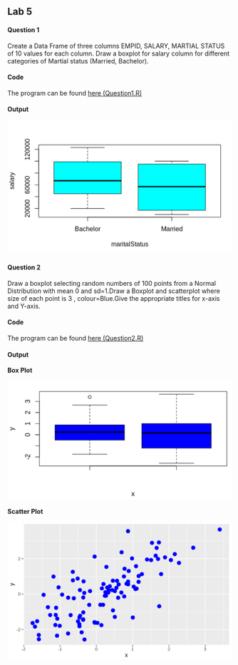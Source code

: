 ## Lab 5

#### Question 1

Create a Data Frame of three columns EMPID, SALARY, MARTIAL STATUS of 10 values for each column. Draw a boxplot for salary column for different categories of Martial status (Married, Bachelor).

#### Code

The program can be found [here (Question1.R)](Question1.R)

#### Output

![Screenshot](Images/Q1-BoxPlot.png)

#### Question 2

Draw a boxplot selecting random numbers of 100 points from a Normal Distribution with mean 0 and sd=1.Draw a Boxplot and scatterplot where size of each point is 3 , colour=Blue.Give the appropriate titles for x-axis and Y-axis.

#### Code

The program can be found [here (Question2.R)](Question2.R)

#### Output

**Box Plot**

![Screenshot](Images/Q2-BoxPlot.png)

**Scatter Plot**

![Screenshot](Images/Q2-ScatterPlot.png)
